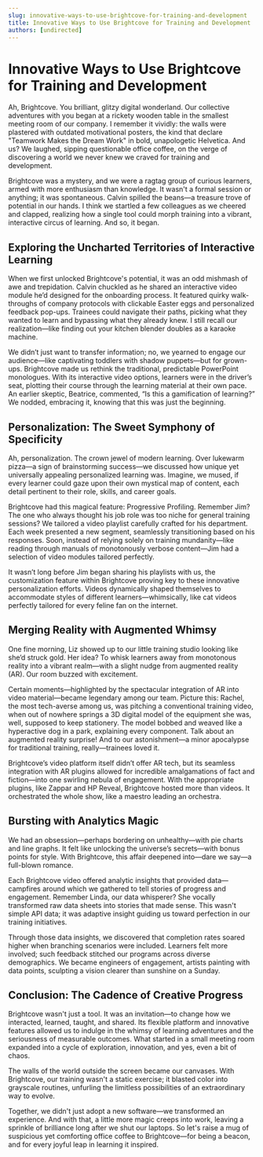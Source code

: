 ```yaml
---
slug: innovative-ways-to-use-brightcove-for-training-and-development
title: Innovative Ways to Use Brightcove for Training and Development
authors: [undirected]
---
```



# Innovative Ways to Use Brightcove for Training and Development

Ah, Brightcove. You brilliant, glitzy digital wonderland. Our collective adventures with you began at a rickety wooden table in the smallest meeting room of our company. I remember it vividly: the walls were plastered with outdated motivational posters, the kind that declare "Teamwork Makes the Dream Work" in bold, unapologetic Helvetica. And us? We laughed, sipping questionable office coffee, on the verge of discovering a world we never knew we craved for training and development.

Brightcove was a mystery, and we were a ragtag group of curious learners, armed with more enthusiasm than knowledge. It wasn't a formal session or anything; it was spontaneous. Calvin spilled the beans—a treasure trove of potential in our hands. I think we startled a few colleagues as we cheered and clapped, realizing how a single tool could morph training into a vibrant, interactive circus of learning. And so, it began.

## Exploring the Uncharted Territories of Interactive Learning

When we first unlocked Brightcove's potential, it was an odd mishmash of awe and trepidation. Calvin chuckled as he shared an interactive video module he’d designed for the onboarding process. It featured quirky walk-throughs of company protocols with clickable Easter eggs and personalized feedback pop-ups. Trainees could navigate their paths, picking what they wanted to learn and bypassing what they already knew. I still recall our realization—like finding out your kitchen blender doubles as a karaoke machine.

We didn’t just want to transfer information; no, we yearned to engage our audience—like captivating toddlers with shadow puppets—but for grown-ups. Brightcove made us rethink the traditional, predictable PowerPoint monologues. With its interactive video options, learners were in the driver’s seat, plotting their course through the learning material at their own pace. An earlier skeptic, Beatrice, commented, “Is this a gamification of learning?” We nodded, embracing it, knowing that this was just the beginning.

## Personalization: The Sweet Symphony of Specificity

Ah, personalization. The crown jewel of modern learning. Over lukewarm pizza—a sign of brainstorming success—we discussed how unique yet universally appealing personalized learning was. Imagine, we mused, if every learner could gaze upon their own mystical map of content, each detail pertinent to their role, skills, and career goals.

Brightcove had this magical feature: Progressive Profiling. Remember Jim? The one who always thought his job role was too niche for general training sessions? We tailored a video playlist carefully crafted for his department. Each week presented a new segment, seamlessly transitioning based on his responses. Soon, instead of relying solely on training mundanity—like reading through manuals of monotonously verbose content—Jim had a selection of video modules tailored perfectly.

It wasn’t long before Jim began sharing his playlists with us, the customization feature within Brightcove proving key to these innovative personalization efforts. Videos dynamically shaped themselves to accommodate styles of different learners—whimsically, like cat videos perfectly tailored for every feline fan on the internet.

## Merging Reality with Augmented Whimsy

One fine morning, Liz showed up to our little training studio looking like she’d struck gold. Her idea? To whisk learners away from monotonous reality into a vibrant realm—with a slight nudge from augmented reality (AR). Our room buzzed with excitement.

Certain moments—highlighted by the spectacular integration of AR into video material—became legendary among our team. Picture this: Rachel, the most tech-averse among us, was pitching a conventional training video, when out of nowhere springs a 3D digital model of the equipment she was, well, supposed to keep stationery. The model bobbed and weaved like a hyperactive dog in a park, explaining every component. Talk about an augmented reality surprise! And to our astonishment—a minor apocalypse for traditional training, really—trainees loved it.

Brightcove’s video platform itself didn’t offer AR tech, but its seamless integration with AR plugins allowed for incredible amalgamations of fact and fiction—into one swirling nebula of engagement. With the appropriate plugins, like Zappar and HP Reveal, Brightcove hosted more than videos. It orchestrated the whole show, like a maestro leading an orchestra.

## Bursting with Analytics Magic

We had an obsession—perhaps bordering on unhealthy—with pie charts and line graphs. It felt like unlocking the universe’s secrets—with bonus points for style. With Brightcove, this affair deepened into—dare we say—a full-blown romance.

Each Brightcove video offered analytic insights that provided data—campfires around which we gathered to tell stories of progress and engagement. Remember Linda, our data whisperer? She vocally transformed raw data sheets into stories that made sense. This wasn't simple API data; it was adaptive insight guiding us toward perfection in our training initiatives.

Through those data insights, we discovered that completion rates soared higher when branching scenarios were included. Learners felt more involved; such feedback stitched our programs across diverse demographics. We became engineers of engagement, artists painting with data points, sculpting a vision clearer than sunshine on a Sunday.

## Conclusion: The Cadence of Creative Progress

Brightcove wasn't just a tool. It was an invitation—to change how we interacted, learned, taught, and shared. Its flexible platform and innovative features allowed us to indulge in the whimsy of learning adventures and the seriousness of measurable outcomes. What started in a small meeting room expanded into a cycle of exploration, innovation, and yes, even a bit of chaos.

The walls of the world outside the screen became our canvases. With Brightcove, our training wasn't a static exercise; it blasted color into grayscale routines, unfurling the limitless possibilities of an extraordinary way to evolve.

Together, we didn't just adopt a new software—we transformed an experience. And with that, a little more magic creeps into work, leaving a sprinkle of brilliance long after we shut our laptops. So let's raise a mug of suspicious yet comforting office coffee to Brightcove—for being a beacon, and for every joyful leap in learning it inspired.